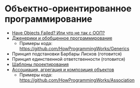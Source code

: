 # Объектно-ориентированное программирование

- [Have Objects Failed? Или что не так с ООП?](https://youtu.be/4yO5OS0vPSw)
- [Дженерики и обобщенное программирование](https://youtu.be/r6W2z3DQhoI)
  - Примеры кода: https://github.com/HowProgrammingWorks/Generics
- Принцип подстановки Барбары Лисков (готовится)
- Принцип единственной ответственности (готовится)
- [Шаблоны проектирования](Patterns.md)
- [Ассоциация, агрегация и композиция объектов](https://www.youtube.com/watch?v=tOIcBrzezK0)
  - Примеры кода: https://github.com/HowProgrammingWorks/Association
